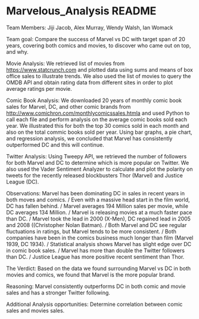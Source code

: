 # Marvelous_Analysis README

Team Members: Jiji Jacob, Alex Murray, Wendy Walsh, Ian Womack

Team goal: Compare the success of Marvel vs DC with target span of 20 years, covering both comics and movies, to discover who came out on top, and why. 

Movie Analysis:
We retrieved list of movies from https://www.statcrunch.com and plotted data using sums and means of box office sales to illustrate trends.  We also used the list of movies to query the OMDB API and obtain rating data from different sites in order to plot average ratings per movie.

Comic Book Analysis:
We downloaded 20 years of monthly comic book sales for Marvel, DC, and other comic brands from http://www.comichron.com/monthlycomicssales.htmla and used Python to call each file and perform analysis on the average comic books sold each year.  We illustrated this for both the top 30 comics sold in each month and also on the total commic books sold per year.  Using bar graphs, a pie chart, and regression analysis, we concluded that Marvel has consistently outperformed DC and this will continue.

Twitter Analysis:
Using Tweepy API, we retrieved the number of followers for both Marvel and DC to determine which is more popular on Twitter.  We also used the Vader Sentiment Analyzer to calculate and plot the polarity on  tweets for the recently released blockbusters Thor (Marvel) and Justice League (DC).

Observations:
Marvel has been dominating DC in sales in recent years in both moves and comics. /
Even with a massive head start in the film world, DC has fallen behind. /
Marvel averages 194 Million sales per movie, while DC averages 134 Million. /
Marvel is releasing movies at a much faster pace than DC. /
Marvel took the lead in 2000 (X-Men), DC regained lead in 2005 and 2008 ((Christopher Nolan Batman). /
Both Marvel and DC see regular fluctuations in ratings, but Marvel tends to be more consistent. /
Both companies have been in the comics business much longer than film (Marvel 1939, DC 1934). /
Statistical analysis shows Marvel has slight edge over DC in comic book sales. /
Marvel has more than double the Twitter followers than DC. /
Justice League has more positive recent sentiment than Thor.


The Verdict:
Based on the data we found surrounding Marvel vs DC in both movies and comics, we found that Marvel is the more popular brand.

Reasoning:
Marvel consistently outperforms DC in both comic and movie sales and has a stronger Twitter following.

Additional Analysis opportunities:
Determine correlation between comic sales and movies sales.  


